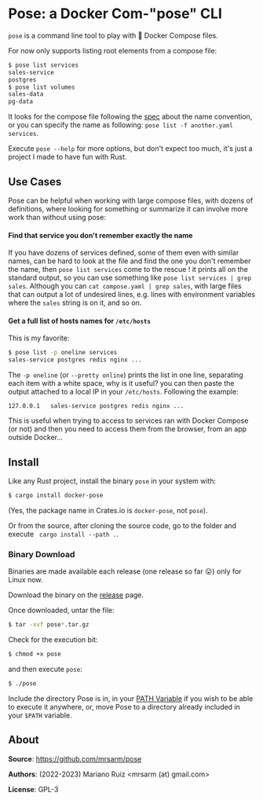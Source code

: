 Pose: a Docker Com-"pose" CLI
=============================

`pose` is a command line tool to play with :whale: Docker Compose files.

For now only supports listing root elements from a compose file:

```bash
$ pose list services
sales-service
postgres
$ pose list volumes
sales-data
pg-data
```

It looks for the compose file following the [spec](https://docs.docker.com/compose/compose-file/#compose-file)
about the name convention, or you can specify the name as following: `pose list -f another.yaml services`.

Execute `pose --help` for more options, but don't expect too much,
it's just a project I made to have fun with Rust.

## Use Cases

Pose can be helpful when working with large compose files, with dozens of definitions,
where looking for something or summarize it can involve more work than without using pose: 

#### Find that service you don't remember exactly the name

If you have dozens of services defined, some of them even with similar names, can be hard
to look at the file and find the one you don't remember the name, then `pose list services`
come to the rescue ! it prints all on the standard output, so you can use something
like `pose list services | grep sales`. Although you can `cat compose.yaml | grep sales`,
with large files that can output a lot of undesired lines, e.g. lines with environment
variables where the `sales` string is on it, and so on.

#### Get a full list of hosts names for `/etc/hosts`

This is my favorite:

```bash
$ pose list -p oneline services
sales-service postgres redis nginx ...
```

The `-p oneline` (or `--pretty online`) prints the list in one line, separating each
item with a white space, why is it useful? you can then paste the output attached to
a local IP in your `/etc/hosts`. Following the example:

```
127.0.0.1   sales-service postgres redis nginx ...
```

This is useful when trying to access to services ran with Docker Compose (or not) and
then you need to access them from the browser, from an app outside Docker...

## Install

Like any Rust project, install the binary `pose` in your system with:

```bash
$ cargo install docker-pose
```

(Yes, the package name in Crates.io is `docker-pose`, not `pose`).

Or from the source, after cloning the source code, go to the folder and
execute ` cargo install --path .`.

### Binary Download

Binaries are made available each release (one release so far 😛) only for Linux now.

Download the binary on the [release](https://github.com/mrsarm/pose/releases) page.

Once downloaded, untar the file:

```bash
$ tar -xvf pose*.tar.gz
```

Check for the execution bit:

```bash
$ chmod +x pose
```

and then execute `pose`:

```bash
$ ./pose
```

Include the directory Pose is in, in your [PATH Variable](https://www.baeldung.com/linux/path-variable)
if you wish to be able to execute it anywhere, or, move Pose to a directory already
included in your `$PATH` variable.

## About

**Source**: https://github.com/mrsarm/pose

**Authors**: (2022-2023) Mariano Ruiz <mrsarm (at) gmail.com>

**License**: GPL-3

